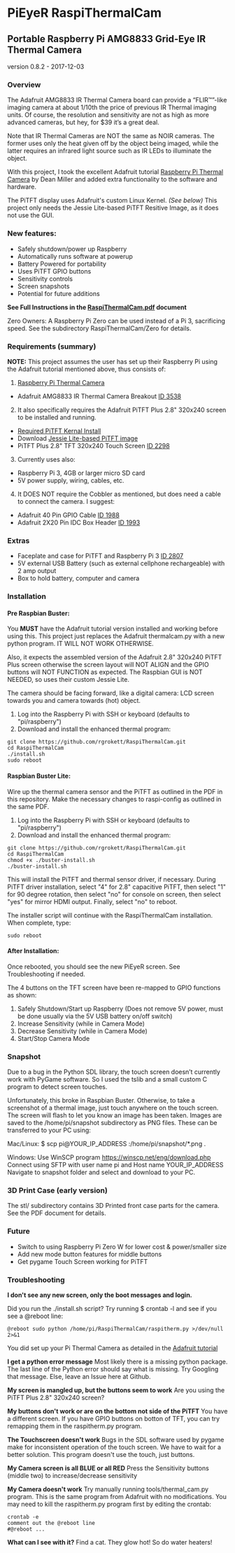 # PiEyeR RaspiThermalCam
## Portable Raspberry Pi AMG8833 Grid-Eye IR Thermal Camera

version 0.8.2 - 2017-12-03

### Overview
The Adafruit AMG8833 IR Thermal Camera board can provide a “FLIR™”-like imaging camera at about 1/10th the price of previous IR Thermal imaging units.  Of course, the resolution and sensitivity are not as high as more advanced cameras, but hey, for $39 it’s a great deal.  

Note that IR Thermal Cameras are NOT the same as NOIR cameras. The former uses only the heat given off by the object being imaged, while the latter requires an infrared light source such as IR LEDs to illuminate the object. 

With this project, I took the excellent Adafruit tutorial [Raspberry Pi Thermal Camera](https://learn.adafruit.com/adafruit-amg8833-8x8-thermal-camera-sensor/raspberry-pi-thermal-camera) by Dean Miller and added extra functionality to the software and hardware.

The PiTFT display uses Adafruit's custom Linux Kernel. *(See below)* This project only needs the Jessie Lite-based PiTFT Resitive Image, as it does not use the GUI.

### New features:
- Safely shutdown/power up Raspberry
- Automatically runs software at powerup
- Battery Powered for portability
- Uses PiTFT GPIO buttons
- Sensitivity controls
- Screen snapshots
- Potential for future additions


**See Full Instructions in the [RaspiThermalCam.pdf](https://github.com/rgrokett/RaspiThermalCam/raw/master/RaspiThermalCam.pdf) document**



Zero Owners:  A Raspberry Pi Zero can be used instead of a Pi 3, sacrificing speed. See the subdirectory RaspiThermalCam/Zero for details.


### Requirements (summary)
**NOTE:** This project assumes the user has set up their Raspberry Pi using the Adafruit tutorial mentioned above, thus consists of:
1. [Raspberry Pi Thermal Camera](https://learn.adafruit.com/adafruit-amg8833-8x8-thermal-camera-sensor/raspberry-pi-thermal-camera) 
- Adafruit AMG8833 IR Thermal Camera Breakout [ID 3538](https://www.adafruit.com/product/3538)
2. It also specifically requires the Adafruit PiTFT Plus 2.8" 320x240 screen to be installed and running. 
- [Required PiTFT Kernal Install](https://learn.adafruit.com/adafruit-pitft-28-inch-resistive-touchscreen-display-raspberry-pi/easy-install)
- Download [Jessie Lite-based PiTFT image ](https://s3.amazonaws.com/adafruit-raspberry-pi/2016-10-18-pitft-28r-lite.zip)
- PiTFT Plus 2.8" TFT 320x240 Touch Screen [ID 2298](https://www.adafruit.com/product/2298)
3. Currently uses also:
- Raspberry Pi 3, 4GB or larger micro SD card
- 5V power supply, wiring, cables, etc.
4. It DOES NOT require the Cobbler as mentioned, but does need a cable to connect the camera. I suggest:
- Adafruit 40 Pin GPIO Cable [ID 1988](https://www.adafruit.com/product/1988)
- Adafruit 2X20 Pin IDC Box Header [ID 1993](https://www.adafruit.com/product/1993)

### Extras
- Faceplate and case for PiTFT and Raspberry Pi 3 [ID 2807](https://www.adafruit.com/product/2807)
- 5V external USB Battery (such as external cellphone rechargeable) with 2 amp output
- Box to hold battery, computer and camera 

### Installation
#### Pre Raspbian Buster:
You **MUST** have the Adafruit tutorial version installed and working before using this. This project just replaces the Adafruit thermalcam.py with a new python program. IT WILL NOT WORK OTHERWISE.

Also, it expects the assembled version of the Adafruit 2.8" 320x240 PiTFT Plus screen otherwise the screen layout will NOT ALIGN and the GPIO buttons will NOT FUNCTION as expected. The Raspbian GUI is NOT NEEDED, so uses their custom Jessie Lite. 

The camera should be facing forward, like a digital camera: LCD screen towards you and camera towards (hot) object. 

1. Log into the Raspberry Pi with SSH or keyboard (defaults to "pi/raspberry")
2. Download and install the enhanced thermal program:
```
git clone https://github.com/rgrokett/RaspiThermalCam.git
cd RaspiThermalCam
./install.sh
sudo reboot
```

#### Raspbian Buster Lite:
Wire up the thermal camera sensor and the PiTFT as outlined in the PDF in this repository. Make the necessary changes to raspi-config as outlined in the same PDF.

1. Log into the Raspberry Pi with SSH or keyboard (defaults to "pi/raspberry")
2. Download and install the enhanced thermal program:
```
git clone https://github.com/rgrokett/RaspiThermalCam.git
cd RaspiThermalCam
chmod +x ./buster-install.sh
./buster-install.sh
```
This will install the PiTFT and thermal sensor driver, if necessary. During PiTFT driver installation, select "4" for 2.8" capacitive PiTFT, then select "1" for 90 degree rotation, then select "no" for console on screen, then select "yes" for mirror HDMI output. Finally, select "no" to reboot.

The installer script will continue with the RaspiThermalCam installation. When complete, type:

```
sudo reboot
```

#### After Installation:
Once rebooted, you should see the new PiEyeR screen. See Troubleshooting if needed.  

The 4 buttons on the TFT screen have been re-mapped to GPIO functions as shown:

1. Safely Shutdown/Start up Raspberry (Does not remove 5V power, must be done usually via the 5V USB battery on/off switch)
2. Increase Sensitivity (while in Camera Mode)
3. Decrease Sensitivity (while in Camera Mode)
4. Start/Stop Camera Mode

### Snapshot
Due to a bug in the Python SDL library, the touch screen doesn’t currently work with PyGame software.  So I used the tslib and a small custom C program to detect screen touches.

Unfortunately, this broke in Raspbian Buster. Otherwise, to take a screenshot of a thermal image, just touch anywhere on the touch screen.  The screen will flash to let you know an image has been taken.
Images are saved to the /home/pi/snapshot subdirectory as  PNG files. These can be transferred to your PC using:

Mac/Linux:
$ scp pi@YOUR_IP_ADDRESS :/home/pi/snapshot/*.png .

Windows:
Use WinSCP program https://winscp.net/eng/download.php
Connect using SFTP with user name pi and Host name YOUR_IP_ADDRESS
Navigate to snapshot folder and select and download to your PC.

### 3D Print Case (early version)
The stl/ subdirectory contains 3D Printed front case parts for the camera. See the PDF document for details.


### Future 
- Switch to using Raspberry Pi Zero W for lower cost & power/smaller size
- Add new mode button features for middle buttons
- Get pygame Touch Screen working for PiTFT


### Troubleshooting

**I don't see any new screen, only the boot messages and login.** 

Did you run the ./install.sh script? 
Try running $ crontab -l and see if you see a @reboot line:
```
@reboot sudo python /home/pi/RaspiThermalCam/raspitherm.py >/dev/null 2>&1
``` 
You did set up your Pi Thermal Camera as detailed in the [Adafruit tutorial](https://learn.adafruit.com/adafruit-amg8833-8x8-thermal-camera-sensor/raspberry-pi-thermal-camera) 

**I get a python error message**
Most likely there is a missing python package. The last line of the Python error should say what is missing. Try Googling that message.
Else, leave an Issue here at Github.

**My screen is mangled up, but the buttons seem to work**
Are you using the PiTFT Plus 2.8" 320x240 screen?  

**My buttons don't work or are on the bottom not side of the PiTFT**
You have a different screen. If you have GPIO buttons on botton of TFT, you can try remapping them in the raspitherm.py program.

**The Touchscreen doesn't work**
Bugs in the SDL software used by pygame make for inconsistent operation of the touch screen. We have to wait for a better solution. This program doesn't use the touch, just buttons.

**My Camera screen is all BLUE or all RED**
Press the Sensitivity buttons (middle two) to increase/decrease sensitivity

**My Camera doesn't work**
Try manually running tools/thermal_cam.py program. This is the same program from Adafruit with no modifications.
You may need to kill the raspitherm.py program first by editing the crontab:
```
crontab -e
comment out the @reboot line
#@reboot ...
```
**What can I see with it?**
Find a cat. They glow hot!
So do water heaters!
